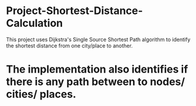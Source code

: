 # Project-Shortest-Distance-Calculation
This project uses Dijkstra's Single Source Shortest Path algorithm to identify the shortest distance from one city/place to another.
# The implementation also identifies if there is any path between to nodes/ cities/ places. 
